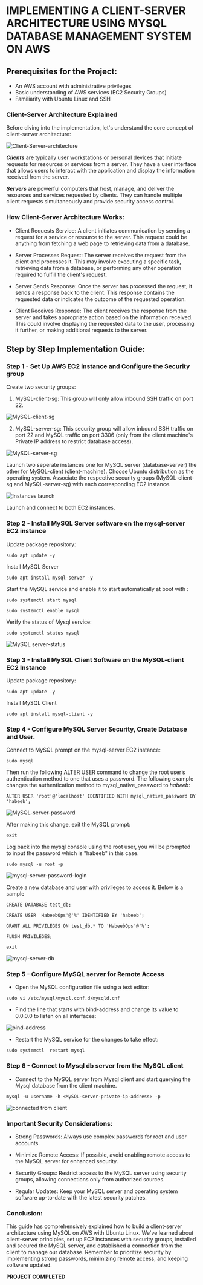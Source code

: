 # IMPLEMENTING A CLIENT-SERVER ARCHITECTURE USING MYSQL DATABASE MANAGEMENT SYSTEM ON AWS



## Prerequisites for the Project:

- An AWS account with administrative privileges
- Basic understanding of AWS services (EC2 Security Groups)
- Familiarity with Ubuntu Linux and SSH


### Client-Server Architecture Explained

Before diving into the implementation, let's understand the core concept of client-server architecture:


![Client-Server-architecture](images/Client-server-model.svg.png)



_**Clients**_ are typically user workstations or personal devices that initiate requests for resources or services from a server. They have a user interface that allows users to interact with the application and display the information received from the server.

_**Servers**_ are powerful computers that  host, manage, and deliver the resources and services requested by clients.  They can handle multiple client requests simultaneously and  provide security access control.

### How Client-Server Architecture Works:

- Client Requests Service: A client initiates communication by sending a request for a service or resource to the server. This request could be anything from fetching a web page to retrieving data from a database.

- Server Processes Request: The server receives the request from the client and processes it. This may involve executing a specific task, retrieving data from a database, or performing any other operation required to fulfill the client's request.

- Server Sends Response: Once the server has processed the request, it sends a response back to the client. This response contains the requested data or indicates the outcome of the requested operation.

- Client Receives Response: The client receives the response from the server and takes appropriate action based on the information received. This could involve displaying the requested data to the user, processing it further, or making additional requests to the server.


## Step by Step Implementation Guide:

### Step 1 - Set Up AWS EC2 instance and Configure the Security group

Create two security groups:
1. MySQL-client-sg: This group will only allow inbound SSH traffic on port 22. 

![MySQL-client-sg](Images/MySQL-client-sg.png)

2. MySQL-server-sg: This security group will allow inbound SSH traffic on port 22 and MySQL traffic on port 3306 (only from the client machine's Private IP address to restrict database access). 

![MySQL-server-sg](Images/MySQL-server-sg.png)

Launch two seperate instances one for MySQL server (database-server) the other for MySQL-client (client-machine). Choose Ubuntu distribution as the operating system. Associate the respective security groups (MySQL-client-sg and MySQL-server-sg) with each corresponding EC2 instance.

![Instances launch](Images/Instances%20launch.png)

Launch and connect to both EC2 instances.  

### Step 2 - Install MySQL Server software on the mysql-server EC2 instance

Update package repository:

```
sudo apt update -y
```

Install MySQL Server

```
sudo apt install mysql-server -y
```

Start the MySQL service and enable it to start automatically at boot with : 

```
sudo systemctl start mysql

sudo systemctl enable mysql
```

Verify the status of Mysql service:

```
sudo systemctl status mysql
```

![MySQL server-status](Images/MySQL-server-status.png)

### Step 3 - Install MySQL Client Software on the MySQL-client EC2 Instance

Update package repository:

```
sudo apt update -y
```

Install MySQL Client 

```
sudo apt install mysql-client -y
```

### Step 4 - Configure MySQL Server Security, Create Database and User.

Connect to MySQL prompt on the mysql-server EC2 instance:

```
sudo mysql
```

Then run the following ALTER USER command to change the root user’s authentication method to one that uses a password. The following example changes the authentication method to mysql_native_password to _habeeb_:

```
ALTER USER 'root'@'localhost' IDENTIFIED WITH mysql_native_password BY 'habeeb';
```

![MySQL-server-password](Images/Mysql-server-password.png)

After making this change, exit the MySQL prompt:

```
exit
```

Log back into the mysql console using the root user, you will be prompted to input the password which is "habeeb" in this case.

```
sudo mysql -u root -p
```

![mysql-server-password-login](Images/mysql-server-password-login.png)


Create a new database and user with privileges to access it. Below is a sample

```
CREATE DATABASE test_db;
```
```
CREATE USER 'HabeebOps'@'%' IDENTIFIED BY 'habeeb';
```
```
GRANT ALL PRIVILEGES ON test_db.* TO 'HabeebOps'@'%';
```
```
FLUSH PRIVILEGES;
```
```
exit
```

![mysql-server-db](Images/mysql-server-db.png)

### Step 5 - Configure MySQL server for Remote Access

- Open the MySQL configuration file using a text editor:

```
sudo vi /etc/mysql/mysql.conf.d/mysqld.cnf
```

- Find the line that starts with bind-address and change its value to 0.0.0.0 to listen on all interfaces:

![bind-address](images/bind-address.png)

-  Restart the MySQL service for the changes to take effect:

```
sudo systemctl  restart mysql
```

### Step 6 - Connect to Mysql db server from the MySQL client

- Connect to the MySQL server from Mysql client and start querying the Mysql database from the client machine.

```
mysql -u username -h <MySQL-server-private-ip-address> -p
```

![connected from client](images/successful-connection-from-client.png)

### Important Security Considerations:

- Strong Passwords: Always use complex passwords for root and user accounts.

- Minimize Remote Access: If possible, avoid enabling remote access to the MySQL server for enhanced security.

- Security Groups: Restrict access to the MySQL server using security groups, allowing connections only from authorized sources.

- Regular Updates: Keep your MySQL server and operating system software up-to-date with the latest security patches.

### Conclusion:

This guide has comprehensively explained how to build a client-server architecture using MySQL on AWS with Ubuntu Linux. We've learned about client-server principles, set up EC2 instances with security groups, installed and secured the MySQL server, and established a connection from the client to manage our database. Remember to prioritize security by implementing strong passwords, minimizing remote access, and keeping software updated.

**PROJECT COMPLETED**